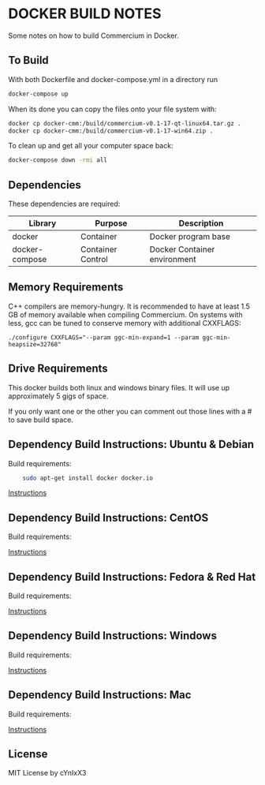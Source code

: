 DOCKER BUILD NOTES
====================
Some notes on how to build Commercium in Docker.

To Build
---------------------

With both Dockerfile and docker-compose.yml in a directory run 
```bash
docker-compose up
```

When its done you can copy the files onto your file system with:
```bash
docker cp docker-cmm:/build/commercium-v0.1-17-qt-linux64.tar.gz .
docker cp docker-cmm:/build/commercium-v0.1-17-win64.zip .
```

To clean up and get all your computer space back:
```bash
docker-compose down -rmi all
```

Dependencies
---------------------

These dependencies are required:

 Library       | Purpose          | Description
 --------------|------------------|----------------------
 docker        | Container        | Docker program base
 docker-compose| Container Control| Docker Container environment

Memory Requirements
--------------------

C++ compilers are memory-hungry. It is recommended to have at least 1.5 GB of
memory available when compiling Commercium. On systems with less, gcc can be
tuned to conserve memory with additional CXXFLAGS:

    ./configure CXXFLAGS="--param ggc-min-expand=1 --param ggc-min-heapsize=32768"

Drive Requirements
--------------------

This docker builds both linux and windows binary files. It will use up approximately 5 gigs of space.

If you only want one or the other you can comment out those lines with a # to save build space.
 
Dependency Build Instructions: Ubuntu & Debian
----------------------------------------------
Build requirements:

```bash
    sudo apt-get install docker docker.io 
```
   [Instructions](https://docs.docker.com/install/linux/docker-ce/ubuntu/)

Dependency Build Instructions: CentOS
----------------------------------------------
Build requirements:

   [Instructions](https://docs.docker.com/install/linux/docker-ce/centos/)

Dependency Build Instructions: Fedora & Red Hat
----------------------------------------------
Build requirements:

   [Instructions](https://docs.docker.com/install/linux/docker-ce/fedora/)

Dependency Build Instructions: Windows
----------------------------------------------
Build requirements:

   [Instructions](https://store.docker.com/editions/community/docker-ce-desktop-windows)

Dependency Build Instructions: Mac
----------------------------------------------
Build requirements:

   [Instructions](https://docs.docker.com/docker-for-mac/install/)


## License

MIT License by cYnIxX3
